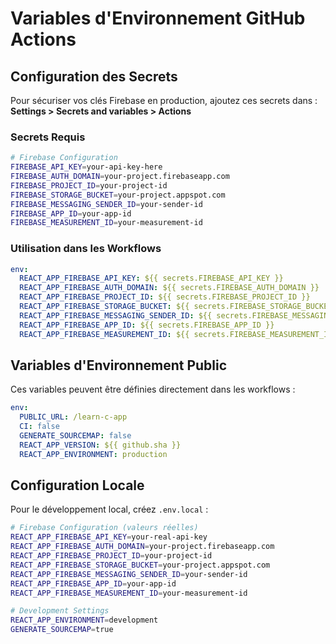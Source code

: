 # Variables d'Environnement GitHub Actions

## Configuration des Secrets

Pour sécuriser vos clés Firebase en production, ajoutez ces secrets dans :
**Settings > Secrets and variables > Actions**

### Secrets Requis

```bash
# Firebase Configuration
FIREBASE_API_KEY=your-api-key-here
FIREBASE_AUTH_DOMAIN=your-project.firebaseapp.com
FIREBASE_PROJECT_ID=your-project-id
FIREBASE_STORAGE_BUCKET=your-project.appspot.com
FIREBASE_MESSAGING_SENDER_ID=your-sender-id
FIREBASE_APP_ID=your-app-id
FIREBASE_MEASUREMENT_ID=your-measurement-id
```

### Utilisation dans les Workflows

```yaml
env:
  REACT_APP_FIREBASE_API_KEY: ${{ secrets.FIREBASE_API_KEY }}
  REACT_APP_FIREBASE_AUTH_DOMAIN: ${{ secrets.FIREBASE_AUTH_DOMAIN }}
  REACT_APP_FIREBASE_PROJECT_ID: ${{ secrets.FIREBASE_PROJECT_ID }}
  REACT_APP_FIREBASE_STORAGE_BUCKET: ${{ secrets.FIREBASE_STORAGE_BUCKET }}
  REACT_APP_FIREBASE_MESSAGING_SENDER_ID: ${{ secrets.FIREBASE_MESSAGING_SENDER_ID }}
  REACT_APP_FIREBASE_APP_ID: ${{ secrets.FIREBASE_APP_ID }}
  REACT_APP_FIREBASE_MEASUREMENT_ID: ${{ secrets.FIREBASE_MEASUREMENT_ID }}
```

## Variables d'Environnement Public

Ces variables peuvent être définies directement dans les workflows :

```yaml
env:
  PUBLIC_URL: /learn-c-app
  CI: false
  GENERATE_SOURCEMAP: false
  REACT_APP_VERSION: ${{ github.sha }}
  REACT_APP_ENVIRONMENT: production
```

## Configuration Locale

Pour le développement local, créez `.env.local` :

```bash
# Firebase Configuration (valeurs réelles)
REACT_APP_FIREBASE_API_KEY=your-real-api-key
REACT_APP_FIREBASE_AUTH_DOMAIN=your-project.firebaseapp.com
REACT_APP_FIREBASE_PROJECT_ID=your-project-id
REACT_APP_FIREBASE_STORAGE_BUCKET=your-project.appspot.com
REACT_APP_FIREBASE_MESSAGING_SENDER_ID=your-sender-id
REACT_APP_FIREBASE_APP_ID=your-app-id
REACT_APP_FIREBASE_MEASUREMENT_ID=your-measurement-id

# Development Settings
REACT_APP_ENVIRONMENT=development
GENERATE_SOURCEMAP=true
```
